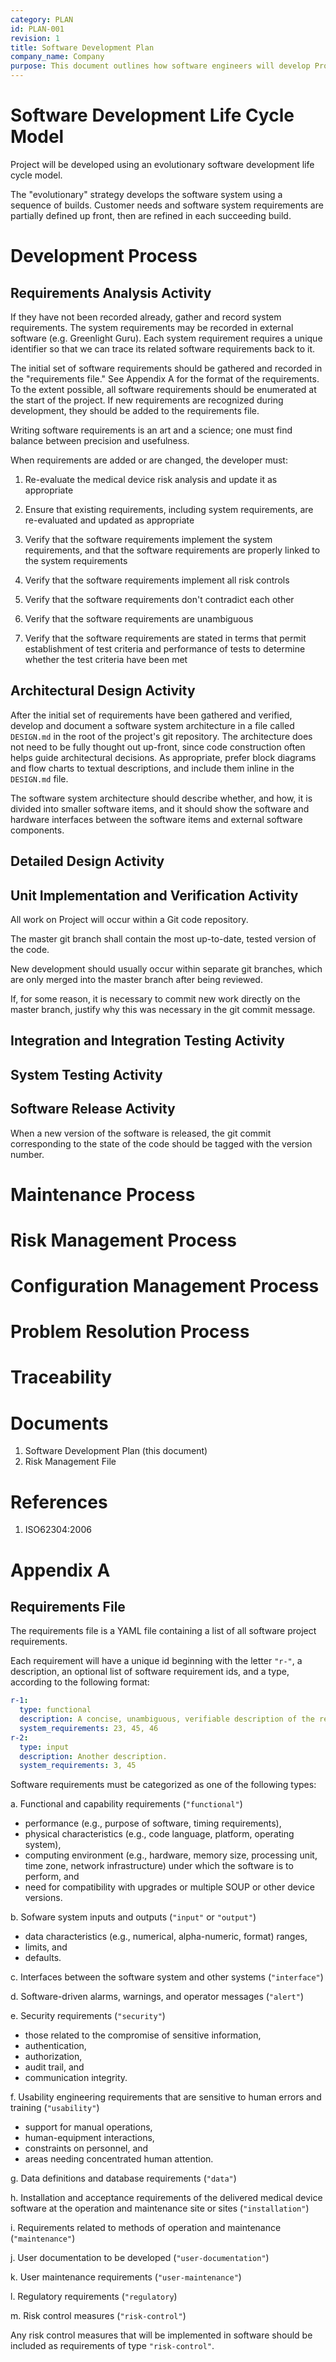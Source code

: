 ```yaml
---
category: PLAN
id: PLAN-001
revision: 1
title: Software Development Plan
company_name: Company
purpose: This document outlines how software engineers will develop Project.
---
```



# Software Development Life Cycle Model

Project will be developed using an evolutionary software development life cycle model.

The "evolutionary" strategy develops the software system using a sequence of builds.  Customer needs and software system requirements are partially defined up front, then are refined in each succeeding build.


# Development Process

## Requirements Analysis Activity


If they have not been recorded already, gather and record system requirements.  The system requirements may be recorded in external software (e.g. Greenlight Guru).  Each system requirement requires a unique identifier so that we can trace its related software requirements back to it.


The initial set of software requirements should be gathered and recorded in the "requirements file."  See Appendix A for the format of the requirements.  To the extent possible, all software requirements should be enumerated at the start of the project.  If new requirements are recognized during development, they should be added to the requirements file.

Writing software requirements is an art and a science; one must find balance between precision and usefulness.

When requirements are added or are changed, the developer must:

1. Re-evaluate the medical device risk analysis and update it as appropriate
2. Ensure that existing requirements, including system requirements, are re-evaluated and updated as appropriate

3. Verify that the software requirements implement the system requirements, and that the software requirements are properly linked to the system requirements
4. Verify that the software requirements implement all risk controls

5. Verify that the software requirements don't contradict each other
6. Verify that the software requirements are unambiguous
7. Verify that the software requirements are stated in terms that permit establishment of test criteria and performance of tests to determine whether the test criteria have been met


## Architectural Design Activity

After the initial set of requirements have been gathered and verified, develop and document a software system architecture in a file called `DESIGN.md` in the root of the project's git repository.  The architecture does not need to be fully thought out up-front, since code construction often helps guide architectural decisions.  As appropriate, prefer block diagrams and flow charts to textual descriptions, and include them inline in the `DESIGN.md` file.

The software system architecture should describe whether, and how, it is divided into smaller software items, and it should show the software and hardware interfaces between the software items and external software components.

## Detailed Design Activity


## Unit Implementation and Verification Activity

All work on Project will occur within a Git code repository.

The master git branch shall contain the most up-to-date, tested version of the code.

New development should usually occur within separate git branches, which are only merged into the master branch after being reviewed.

If, for some reason, it is necessary to commit new work directly on the master branch, justify why this was necessary in the git commit message.


## Integration and Integration Testing Activity
## System Testing Activity


## Software Release Activity

When a new version of the software is released, the git commit corresponding to the state of the code should be tagged with the version number.

# Maintenance Process

# Risk Management Process

# Configuration Management Process

# Problem Resolution Process

# Traceability

# Documents

1. Software Development Plan (this document)
2. Risk Management File

# References

1. ISO62304:2006

# Appendix A

## Requirements File

The requirements file is a YAML file containing a list of all software project requirements.

Each requirement will have a unique id beginning with the letter `"r-"`, a description, an optional list of software requirement ids, and a type, according to the following format:

```yaml
r-1:
  type: functional
  description: A concise, unambiguous, verifiable description of the requirement.
  system_requirements: 23, 45, 46
r-2:
  type: input
  description: Another description.
  system_requirements: 3, 45
```

Software requirements must be categorized as one of the following types:

a. Functional and capability requirements (`"functional"`)
  - performance (e.g., purpose of software, timing requirements),
  - physical characteristics (e.g., code language, platform, operating system),
  - computing environment (e.g., hardware, memory size, processing unit, time zone, network infrastructure) under which the software is to perform, and
  - need for compatibility with upgrades or multiple SOUP or other device versions.

b. Sofware system inputs and outputs (`"input"` or `"output"`)
  - data characteristics (e.g., numerical, alpha-numeric, format) ranges,
  - limits, and
  - defaults.

c. Interfaces between the software system and other systems (`"interface"`)

d. Software-driven alarms, warnings, and operator messages (`"alert"`)

e. Security requirements (`"security"`)
  - those related to the compromise of sensitive information,
  - authentication,
  - authorization,
  - audit trail, and
  - communication integrity.

f. Usability engineering requirements that are sensitive to human errors and training (`"usability"`)
  - support for manual operations,
  - human-equipment interactions,
  - constraints on personnel, and
  - areas needing concentrated human attention.

g. Data definitions and database requirements (`"data"`)

h. Installation and acceptance requirements of the delivered medical device software at the operation and maintenance site or sites (`"installation"`)

i. Requirements related to methods of operation and maintenance (`"maintenance"`)

j. User documentation to be developed (`"user-documentation"`)

k. User maintenance requirements (`"user-maintenance"`)

l. Regulatory requirements (`"regulatory`)


m. Risk control measures (`"risk-control"`)

Any risk control measures that will be implemented in software should be included as requirements of type `"risk-control"`.

